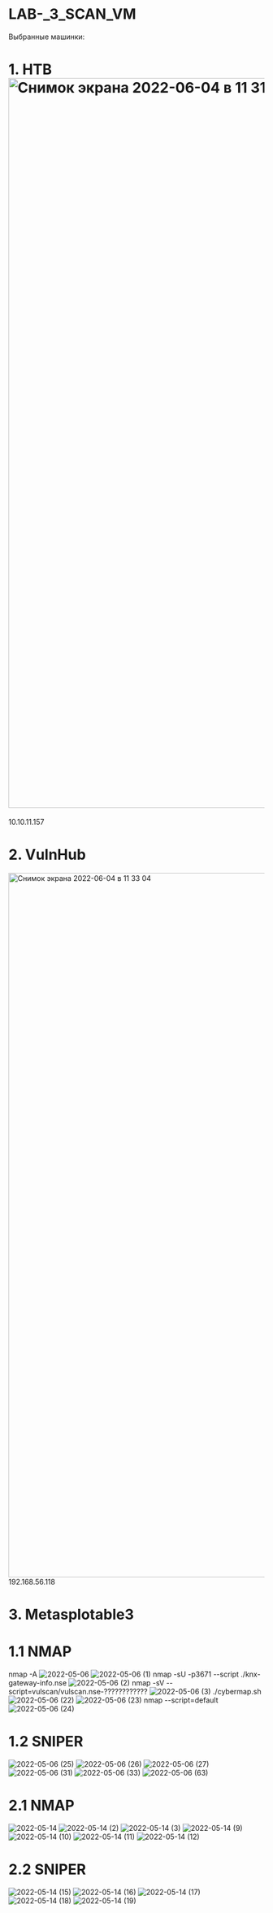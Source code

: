 # LAB-_3_SCAN_VM
Выбранные машинки:
# 1. HTB  <img width="1437" alt="Снимок экрана 2022-06-04 в 11 31 22" src="https://user-images.githubusercontent.com/63841835/171971389-21b1f282-f84c-476e-aebd-ce71f0fcce9e.png">
10.10.11.157
# 2. VulnHub
<img width="1387" alt="Снимок экрана 2022-06-04 в 11 33 04" src="https://user-images.githubusercontent.com/63841835/171971445-59e08439-7c21-4cdb-8dea-f866e3c0bbdb.png">
192.168.56.118

# 3. Metasplotable3

# 1.1 NMAP
nmap -A
![2022-05-06](https://user-images.githubusercontent.com/56391887/171971872-9e3b0af7-7501-4955-8d3e-561a02a63dc2.png)
![2022-05-06 (1)](https://user-images.githubusercontent.com/56391887/171971922-cda93c36-4c89-43db-9bd2-553bc44f8b69.png)
nmap -sU -p3671 --script ./knx-gateway-info.nse
![2022-05-06 (2)](https://user-images.githubusercontent.com/56391887/171972246-f9312429-f275-42b3-a827-6c181dbfa834.png)
nmap -sV --script=vulscan/vulscan.nse-????????????
![2022-05-06 (3)](https://user-images.githubusercontent.com/56391887/171974687-7a71e56b-3722-4320-bf6d-f933c589cb98.png)
./cybermap.sh
![2022-05-06 (22)](https://user-images.githubusercontent.com/56391887/171974848-cc875b1c-eca0-41c1-8e3f-72322fed5277.png)
![2022-05-06 (23)](https://user-images.githubusercontent.com/56391887/171974863-9a2a3b38-ad47-4e21-8a28-81ae3df007a0.png)
nmap --script=default
![2022-05-06 (24)](https://user-images.githubusercontent.com/56391887/171975045-828fb288-1d96-4a4d-a256-0dd427bd6d5f.png)
# 1.2 SNIPER
![2022-05-06 (25)](https://user-images.githubusercontent.com/56391887/171975335-f7d5dd43-a385-4c3e-85c2-ce399b25489b.png)
![2022-05-06 (26)](https://user-images.githubusercontent.com/56391887/171975353-3be1d9a5-1215-4e9f-b3a7-c89565f0b826.png)
![2022-05-06 (27)](https://user-images.githubusercontent.com/56391887/171975418-3c86f6bb-4fee-4376-86ec-4ff2763b0d89.png)
![2022-05-06 (31)](https://user-images.githubusercontent.com/56391887/171975428-4fe69452-00de-4a96-8aa7-3416dfcfe673.png)
![2022-05-06 (33)](https://user-images.githubusercontent.com/56391887/171975435-3494cb52-7d8f-4461-b156-b495b8225ac5.png)
![2022-05-06 (63)](https://user-images.githubusercontent.com/56391887/171975519-fce8024b-6e2d-4ffe-bca1-b767f968a9bc.png)
# 2.1 NMAP
![2022-05-14](https://user-images.githubusercontent.com/56391887/171975673-13f44063-25a4-40e4-b809-951a0622086c.png)
![2022-05-14 (2)](https://user-images.githubusercontent.com/56391887/171975918-b7f4df08-f5f8-4276-b482-819c998274f7.png)
![2022-05-14 (3)](https://user-images.githubusercontent.com/56391887/171975949-95232bb5-9f10-4af6-ab30-ec12ea62475f.png)
![2022-05-14 (9)](https://user-images.githubusercontent.com/56391887/171976014-18b4215c-ce52-4000-a083-419c7d83e0a9.png)
![2022-05-14 (10)](https://user-images.githubusercontent.com/56391887/171976017-b59914ee-5fd2-454a-b230-32046c722418.png)
![2022-05-14 (11)](https://user-images.githubusercontent.com/56391887/171976037-da5270d0-9ef1-41d5-93c1-639b2ea8f1b6.png)
![2022-05-14 (12)](https://user-images.githubusercontent.com/56391887/171976070-30a2dffc-d7a4-4400-8d31-610861e35850.png)
# 2.2 SNIPER
![2022-05-14 (15)](https://user-images.githubusercontent.com/56391887/171976260-a08ff2b9-ea1e-4e45-bae8-e0c1226b3762.png)
![2022-05-14 (16)](https://user-images.githubusercontent.com/56391887/171976272-e7770e95-f404-49c1-b03c-72d946c0fe36.png)
![2022-05-14 (17)](https://user-images.githubusercontent.com/56391887/171976284-2ab8e78e-b604-43e5-9261-9fe93ac36f3b.png)
![2022-05-14 (18)](https://user-images.githubusercontent.com/56391887/171976310-8a842b92-029f-4671-a177-c81dd165c3fa.png)
![2022-05-14 (19)](https://user-images.githubusercontent.com/56391887/171976327-cece835a-1897-41c6-8276-5f326271224c.png)



